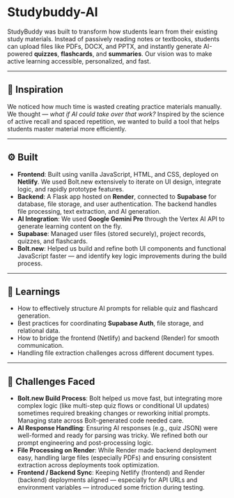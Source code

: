 # Studybuddy-AI

StudyBuddy was built to transform how students learn from their existing study materials. Instead of passively reading notes or textbooks, students can upload files like PDFs, DOCX, and PPTX, and instantly generate AI-powered **quizzes**, **flashcards**, and **summaries**. Our vision was to make active learning accessible, personalized, and fast.

---

## 🌟 Inspiration

We noticed how much time is wasted creating practice materials manually. We thought — *what if AI could take over that work?* Inspired by the science of active recall and spaced repetition, we wanted to build a tool that helps students master material more efficiently.

---

## ⚙️ Built

* **Frontend**: Built using vanilla JavaScript, HTML, and CSS, deployed on **Netlify**. We used Bolt.new extensively to iterate on UI design, integrate logic, and rapidly prototype features.
* **Backend**: A Flask app hosted on **Render**, connected to **Supabase** for database, file storage, and user authentication. The backend handles file processing, text extraction, and AI generation.
* **AI Integration**: We used **Google Gemini Pro** through the Vertex AI API to generate learning content on the fly.
* **Supabase**: Managed user files (stored securely), project records, quizzes, and flashcards.
* **Bolt.new**: Helped us build and refine both UI components and functional JavaScript faster — and identify key logic improvements during the build process.

---

## 🚀 Learnings

* How to effectively structure AI prompts for reliable quiz and flashcard generation.
* Best practices for coordinating **Supabase Auth**, file storage, and relational data.
* How to bridge the frontend (Netlify) and backend (Render) for smooth communication.
* Handling file extraction challenges across different document types.

---

## 🔧 Challenges Faced

* **Bolt.new Build Process**: Bolt helped us move fast, but integrating more complex logic (like multi-step quiz flows or conditional UI updates) sometimes required breaking changes or reworking initial prompts. Managing state across Bolt-generated code needed care.
* **AI Response Handling**: Ensuring AI responses (e.g., quiz JSON) were well-formed and ready for parsing was tricky. We refined both our prompt engineering and post-processing logic.
* **File Processing on Render**: While Render made backend deployment easy, handling large files (especially PDFs) and ensuring consistent extraction across deployments took optimization.
* **Frontend / Backend Sync**: Keeping Netlify (frontend) and Render (backend) deployments aligned — especially for API URLs and environment variables — introduced some friction during testing.

